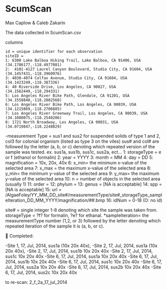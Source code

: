 # ScumScan

Max Caplow & Caleb Zakarin

The data collected in ScumScan.csv

columns

    id = unique identifier for each observation
    siteID = 
	1: 6300 Lake Balboa Hiking Trail, Lake Balboa, CA 91406, USA (34.1786177,-118.4977081)
	2:  4101-4127 Laurel Canyon Boulevard, Studio City, CA 91604, USA (34.1457431,-118.3960976)
	3: 4030-4074 Colfax Avenue, Studio City, CA 91604, USA (34.1423249,-118.387336)
	4: 48 Riverside Drive, Los Angeles, CA 90027, USA (34.1562449,-118.294331)
	5: Los Angeles River Bike Path, Glendale, CA 91201, USA (34.1558848,-118.2882568)
	6: Los Angeles River Bike Path, Los Angeles, CA 90039, USA (34.1215869,-118.2706885)
	7: Los Angeles River Greenway Trail, Los Angeles, CA 90039, USA (34.1080075,-118.2540206)
	8: 1721 North Broadway, Los Angeles, CA 90031, USA (34.0719847,-118.2248829)
   
  -measurement Type = sus1 and sus2 for suspended solids of type 1 and 2, col3 for colonial organism (listed as type 3 on the viles)
  sus# and col# are followed by the letter (a, b, or c) denoting which repeated version of the sample was tested. 
ex. sus1a, sus1b, sus1c, sus2a, ect...
    1: storageType = e or f (ethanol or formalin)
    2: year = YYYY
    3: month = MM
    4: day = DD
    5: magnification = 10x, 20x, 40x
    6: x_min= the minimum x-value of the selected area
    7: x_max = the maximum x-value of the selected area
    8: y_min= the minimum y-value of the selected area
    9: y_max= the maximum y-value of the selected area
    10: n = number of objects in the selected area (usually 1)
    11: order =
    12: phylum =
    13: genus = [NA is acceptable]
    14: spp = [NA is acceptable]
    15: url = /AlgaeFoley/YY_MM_DD_site#/measurementType/site#_storageType_sampleIteration_DD_MM_YYYY/magnification/##.bmp
    16: idNum = 0-18 (O: no id)

site# = single integer 1-8 denoting which site the sample was taken from.
storageType = ?f? for formalin, ?e? for ethanal.
*sampleIteration= the measurementType number (1,2, or 3) followed by the letter denoting which repeated iteration of the sample it is (a, b, or c).



Completed:

-Site 1, 17, Jul, 2014, sus1a
	(10x
	20x
	40x),
-Site 2, 17, Jul, 2014, sus1a
	(10x
	20x
	40x),
-Site 2, 17, Jul, 2014, sus1b
	10x
	20x
	40x
-Site 2, 17, Jul, 2014, sus1c
	10x
	20x
	40x
-Site 6, 17, Jul, 2014, sus1a
	10x
	20x
	40x
-Site 6, 17, Jul, 2014, sus1b
	10x
	20x
	40x
-Site 6, 17, Jul, 2014, sus1c
	10x
	20x
	40x
-Site 6, 17, Jul, 2014, sus2a
	10x
	20x
	40x
-Site 6, 17, Jul, 2014, sus2b
	10x
	20x
	40x
-Site 6, 17, Jul, 2014, sus2c
	10x
	20x
	40x



to re-scan: 2_f_2a_17_jul_2014

